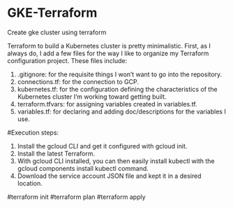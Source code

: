 # GKE-Terraform
Create gke cluster using terraform

Terraform to build a Kubernetes cluster is pretty minimalistic. First, as I always do, I add a few files for the way I like to organize my Terraform configuration project. These files include:

1. .gitignore: for the requisite things I won’t want to go into the repository.
2. connections.tf: for the connection to GCP.
3. kubernetes.tf: for the configuration defining the characteristics of the Kubernetes cluster I’m working toward getting built.
4. terraform.tfvars: for assigning variables created in variables.tf.
5. variables.tf: for declaring and adding doc/descriptions for the variables I use.

#Execution steps:
1. Install the gcloud CLI and get it configured with gcloud init.
2. Install the latest Terraform.
3. With gcloud CLI installed, you can then easily install kubectl with the gcloud components install kubectl command.
4. Download the service account JSON file and kept it in a desired location.

#terraform init
#terraform plan
#terraform apply
